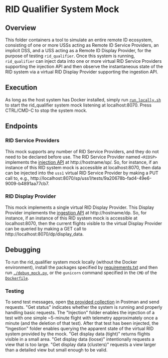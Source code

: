 # RID Qualifier System Mock

## Overview
This folder containers a tool to simulate an entire remote ID ecosystem,
consisting of one or more USSs acting as Remote ID Service Providers, an
implicit DSS, and a USS acting as a Remote ID Display Provider, for the purpose
of testing `rid_qualifier`.  Once this system is running, `rid_qualifier` can
inject data into one or more virtual RID Service Providers supporting the
injection API and then observe the instantaneous state of the RID system via a
virtual RID Display Provider supporting the ingestion API. 

## Execution

As long as the host system has Docker installed, simply run
[`run_locally.sh`](run_locally.sh) to start the rid_qualifier system mock
listening at localhost:8070.  Press CTRL/CMD-C to stop the system mock.

## Endpoints

### RID Service Providers
This mock supports any number of RID Service Providers, and they do not need to
be declared before use.  The RID Service Provider named `<RIDSP>` implements the
[injection API](../../../interfaces/automated-testing/rid/README.md) at
http://hostname/sp/<RIDSP>.  So, for instance, if an instance of this RID system
mock is accessible at localhost:8070, then data can be injected into the `uss1`
virtual RID Service Provider by making a PUT call to, e.g.,
http://localhost:8070/sp/uss1/tests/9a20678b-fad4-49e6-9009-b4891aa77cb7.

### RID Display Provider
This mock implements a single virtual RID Display Provider.  This Display
Provider implements the
[ingestion API](../../../interfaces/automated-testing/rid/README.md) at
http://hostname/dp.  So, for instance, if an instance of this RID system mock is
accessible at localhost:8070, then the current flights visible to the virtual
Display Provider can be queried by making a GET call to
http://localhost:8070/dp/display_data.

## Debugging

To run the rid_qualifier system mock locally (without the Docker environment),
install the packages specified by [requirements.txt](requirements.txt) and then
run [`./debug_mock.py`](debug_mock.py), or the `gunicorn` command specified in
the `CMD` of the [`Dockerfile`](Dockerfile).

### Testing

To send test messages, open
[the provided collection](Postman_rid_qualifier_mock_test.json) in Postman and
send requests.  "Get status" indicates whether the system is running and
properly handling basic requests.  The "Injection" folder enables the injection
of a test with one simple ~5-minute flight with telemetry approximately once a
minute (and the deletion of that test).  After that test has been injected, the
"Ingestion" folder enables querying the apparent state of the virtual RID system
provided by the mock.  "Get display data (tight)" returns flights visible in a
small area.  "Get display data (loose)" intentionally requests a view that is
too large.  "Get display data (clusters)" requests a view larger than a detailed
view but small enough to be valid.
